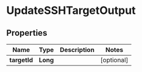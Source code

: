 

# UpdateSSHTargetOutput


## Properties

Name | Type | Description | Notes
------------ | ------------- | ------------- | -------------
**targetId** | **Long** |  |  [optional]



